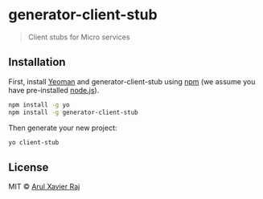 # generator-client-stub
> Client stubs for Micro services

## Installation

First, install [Yeoman](http://yeoman.io) and generator-client-stub using [npm](https://www.npmjs.com/) (we assume you have pre-installed [node.js](https://nodejs.org/)).

```bash
npm install -g yo
npm install -g generator-client-stub
```

Then generate your new project:

```bash
yo client-stub
```

## License

MIT © [Arul Xavier Raj](index.js)


[npm-image]: https://badge.fury.io/js/generator-client-stub.svg
[npm-url]: https://npmjs.org/package/generator-client-stub
[travis-image]: https://travis-ci.org/arulxavierraj.selvaraj@objectfrontier.com/generator-client-stub.svg?branch=master
[travis-url]: https://travis-ci.org/arulxavierraj.selvaraj@objectfrontier.com/generator-client-stub
[daviddm-image]: https://david-dm.org/arulxavierraj.selvaraj@objectfrontier.com/generator-client-stub.svg?theme=shields.io
[daviddm-url]: https://david-dm.org/arulxavierraj.selvaraj@objectfrontier.com/generator-client-stub
[coveralls-image]: https://coveralls.io/repos/arulxavierraj.selvaraj@objectfrontier.com/generator-client-stub/badge.svg
[coveralls-url]: https://coveralls.io/r/arulxavierraj.selvaraj@objectfrontier.com/generator-client-stub
